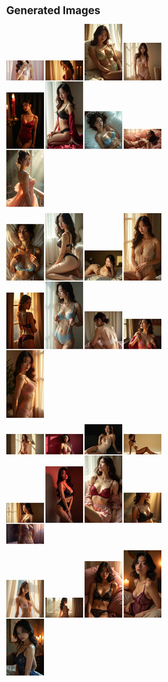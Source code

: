 # Generated Images



<img src="2025_07_14_01.webp" width="100"/> <img src="2025_07_14_02.webp" width="100"/> <img src="2025_07_14_03.webp" width="100"/> <img src="2025_07_14_04.webp" width="100"/> <img src="2025_07_14_05.webp" width="100"/> <img src="2025_07_14_06.webp" width="100"/> <img src="2025_07_14_07.webp" width="100"/> <img src="2025_07_14_08.webp" width="100"/> <img src="2025_07_14_09.webp" width="100"/>

<img src="2025_07_14_10.webp" width="100"/> <img src="2025_07_14_11.webp" width="100"/> <img src="2025_07_14_12.webp" width="100"/> <img src="2025_07_14_13.webp" width="100"/> <img src="2025_07_14_14.webp" width="100"/> <img src="2025_07_14_15.webp" width="100"/> <img src="2025_07_14_16.webp" width="100"/> <img src="2025_07_14_17.webp" width="100"/> <img src="2025_07_14_18.webp" width="100"/>

<img src="2025_07_14_19.webp" width="100"/> <img src="2025_07_14_20.webp" width="100"/> <img src="2025_07_14_21.webp" width="100"/> <img src="2025_07_14_22.webp" width="100"/> <img src="2025_07_14_23.webp" width="100"/> <img src="2025_07_14_24.webp" width="100"/> <img src="2025_07_14_25.webp" width="100"/> <img src="2025_07_14_26.webp" width="100"/> <img src="2025_07_14_27.webp" width="100"/>

<img src="2025_07_14_28.webp" width="100"/> <img src="2025_07_14_29.webp" width="100"/> <img src="2025_07_14_30.webp" width="100"/> <img src="2025_07_14_31.webp" width="100"/> <img src="2025_07_14_32.webp" width="100"/>